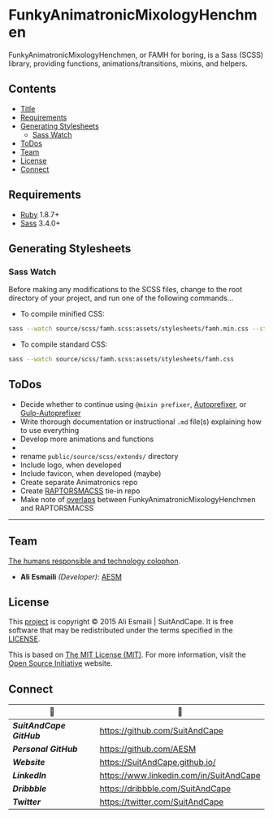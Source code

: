 <!-- README.md -->

FunkyAnimatronicMixologyHenchmen
==========================================================================

FunkyAnimatronicMixologyHenchmen, or FAMH for boring, is a Sass (SCSS) library, providing functions, animations/transitions, mixins, and helpers.

## Contents

- [Title](#funkyanimatronicmixologyhenchmen)
- [Requirements](#requirements)
- [Generating Stylesheets](#generating-stylesheets)
  + [Sass Watch](#sass-watch)
- [ToDos](#todos)
- [Team](#team)
- [License](#license)
- [Connect](#connect)

## Requirements

- [Ruby](https://www.ruby-lang.org/en/) 1.8.7+
- [Sass](https://github.com/sass/sass) 3.4.0+

## Generating Stylesheets

### Sass Watch
Before making any modifications to the SCSS files, change to the root directory of your project, and run one of the following commands...

- To compile minified CSS:

``` sh
sass --watch source/scss/famh.scss:assets/stylesheets/famh.min.css --style compressed
```

- To compile standard CSS:

``` sh
sass --watch source/scss/famh.scss:assets/stylesheets/famh.css
```

## ToDos

- Decide whether to continue using `@mixin prefixer`, [Autoprefixer](https://github.com/postcss/autoprefixer), or [Gulp-Autoprefixer](https://github.com/sindresorhus/gulp-autoprefixer)
- Write thorough documentation or instructional `.md` file(s) explaining how to use everything
- Develop more animations and functions
-
- rename `public/source/scss/extends/` directory
- Include logo, when developed
- Include favicon, when developed (maybe)
- Create separate Animatronics repo
- Create [RAPTORSMACSS](https://github.com/SuitAndCape/RAPTORSMACSS) tie-in repo
- Make note of [overlaps](https://github.com/SuitAndCape/FunkyAnimatronicMixologyHenchmen/blob/SMSP/SMSP.md#overlaps) between FunkyAnimatronicMixologyHenchmen and RAPTORSMACSS

--------------------------------------------------------------------------

## Team

[The humans responsible and technology colophon](https://github.com/SuitAndCape/FunkyAnimatronicMixologyHenchmen/blob/master/humans.txt).

- **Ali Esmaili** _(Developer)_: [AESM](https://github.com/AESM)

## License

This [project](#funkyanimatronicmixologyhenchmen) is copyright © 2015 Ali Esmaili | SuitAndCape.  It is free software that may be redistributed under the terms specified in the [LICENSE](https://github.com/SuitAndCape/FunkyAnimatronicMixologyHenchmen/blob/master/LICENSE).

This is based on [The MIT License (MIT)](http://opensource.org/licenses/MIT).  For more information, visit the [Open Source Initiative](http://opensource.org/) website.

## Connect

|              :tophat:             |              :rocket:             |
| --------------------------------- | --------------------------------- |
**_SuitAndCape GitHub_** | https://github.com/SuitAndCape
**_Personal GitHub_**    | https://github.com/AESM
**_Website_**            | https://SuitAndCape.github.io/
**_LinkedIn_**           | https://www.linkedin.com/in/SuitAndCape
**_Dribbble_**           | https://dribbble.com/SuitAndCape
**_Twitter_**            | https://twitter.com/SuitAndCape
